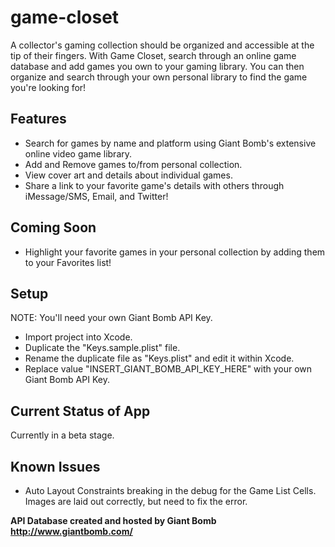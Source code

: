# game-closet
A collector's gaming collection should be organized and accessible at the tip of their fingers. With Game Closet, search through an online game database and add games you own to your gaming library. You can then organize and search through your own personal library to find the game you're looking for!

## Features
- Search for games by name and platform using Giant Bomb's extensive online video game library.
- Add and Remove games to/from personal collection.
- View cover art and details about individual games.
- Share a link to your favorite game's details with others through iMessage/SMS, Email, and Twitter!

## Coming Soon
- Highlight your favorite games in your personal collection by adding them to your Favorites list!

## Setup
NOTE: You'll need your own Giant Bomb API Key.

- Import project into Xcode.
- Duplicate the "Keys.sample.plist" file.
- Rename the duplicate file as "Keys.plist" and edit it within Xcode.
- Replace value "INSERT_GIANT_BOMB_API_KEY_HERE" with your own Giant Bomb API Key.

## Current Status of App
Currently in a beta stage.

## Known Issues
- Auto Layout Constraints breaking in the debug for the Game List Cells. Images are laid out correctly, but need to fix the error.

**API Database created and hosted by Giant Bomb http://www.giantbomb.com/**
